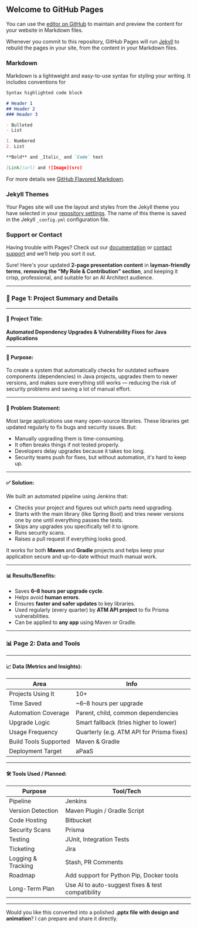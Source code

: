## Welcome to GitHub Pages

You can use the [editor on GitHub](https://github.com/senathan/resume/edit/master/README.md) to maintain and preview the content for your website in Markdown files.

Whenever you commit to this repository, GitHub Pages will run [Jekyll](https://jekyllrb.com/) to rebuild the pages in your site, from the content in your Markdown files.

### Markdown

Markdown is a lightweight and easy-to-use syntax for styling your writing. It includes conventions for

```markdown
Syntax highlighted code block

# Header 1
## Header 2
### Header 3

- Bulleted
- List

1. Numbered
2. List

**Bold** and _Italic_ and `Code` text

[Link](url) and ![Image](src)
```

For more details see [GitHub Flavored Markdown](https://guides.github.com/features/mastering-markdown/).

### Jekyll Themes

Your Pages site will use the layout and styles from the Jekyll theme you have selected in your [repository settings](https://github.com/senathan/resume/settings). The name of this theme is saved in the Jekyll `_config.yml` configuration file.

### Support or Contact

Having trouble with Pages? Check out our [documentation](https://help.github.com/categories/github-pages-basics/) or [contact support](https://github.com/contact) and we’ll help you sort it out.


Sure! Here's your updated **2-page presentation content** in **layman-friendly terms**, **removing the "My Role & Contribution" section**, and keeping it crisp, professional, and suitable for an AI Architect audience.

---

### **📄 Page 1: Project Summary and Details**

---

#### **📌 Project Title:**  
**Automated Dependency Upgrades & Vulnerability Fixes for Java Applications**

---

#### **🧩 Purpose:**  
To create a system that automatically checks for outdated software components (dependencies) in Java projects, upgrades them to newer versions, and makes sure everything still works — reducing the risk of security problems and saving a lot of manual effort.

---

#### **🛑 Problem Statement:**  
Most large applications use many open-source libraries. These libraries get updated regularly to fix bugs and security issues. But:
- Manually upgrading them is time-consuming.
- It often breaks things if not tested properly.
- Developers delay upgrades because it takes too long.
- Security teams push for fixes, but without automation, it's hard to keep up.

---

#### **✅ Solution:**  
We built an automated pipeline using Jenkins that:
- Checks your project and figures out which parts need upgrading.
- Starts with the main library (like Spring Boot) and tries newer versions one by one until everything passes the tests.
- Skips any upgrades you specifically tell it to ignore.
- Runs security scans.
- Raises a pull request if everything looks good.

It works for both **Maven** and **Gradle** projects and helps keep your application secure and up-to-date without much manual work.

---

#### **📊 Results/Benefits:**  
- Saves **6–8 hours per upgrade cycle**.
- Helps avoid **human errors**.
- Ensures **faster and safer updates** to key libraries.
- Used regularly (every quarter) by **ATM API project** to fix Prisma vulnerabilities.
- Can be applied to **any app** using Maven or Gradle.

---

### **📊 Page 2: Data and Tools**

---

#### **📈 Data (Metrics and Insights):**

| Area | Info |
|------|------|
| Projects Using It | 10+ |
| Time Saved | ~6–8 hours per upgrade |
| Automation Coverage | Parent, child, common dependencies |
| Upgrade Logic | Smart fallback (tries higher to lower) |
| Usage Frequency | Quarterly (e.g. ATM API for Prisma fixes) |
| Build Tools Supported | Maven & Gradle |
| Deployment Target | aPaaS |

---

#### **🛠 Tools Used / Planned:**

| Purpose | Tool/Tech |
|---------|-----------|
| Pipeline | Jenkins |
| Version Detection | Maven Plugin / Gradle Script |
| Code Hosting | Bitbucket |
| Security Scans | Prisma |
| Testing | JUnit, Integration Tests |
| Ticketing | Jira |
| Logging & Tracking | Stash, PR Comments |
| Roadmap | Add support for Python Pip, Docker tools |
| Long-Term Plan | Use AI to auto-suggest fixes & test compatibility |

---

Would you like this converted into a polished **.pptx file with design and animation**? I can prepare and share it directly.
